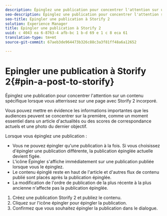 ```yaml
---
description: Épinglez une publication pour concentrer l'attention sur un contenu spécifique lorsque vous atterrissez sur une page avec Storify 2 incorporé.
seo-description: Épinglez une publication pour concentrer l'attention sur un contenu spécifique lorsque vous atterrissez sur une page avec Storify 2 incorporé.
seo-title: Epingler une publication à Storify 2
solution: Experience Manager
title: Epingler une publication à Storify 2
uuid: c 4043 ea 6-8763-4 afb-bc 1 b-d 69 e 1 c 8 eca 61
translation-type: tm+mt
source-git-commit: 67aeb3de964473b326c88c3a3f81ff48a6a12652

---
```



# Epingler une publication à Storify 2{#pin-a-post-to-storify}

Épinglez une publication pour concentrer l&#39;attention sur un contenu spécifique lorsque vous atterrissez sur une page avec Storify 2 incorporé.

Vous pouvez mettre en évidence les informations importantes que les audiences peuvent se concentrer sur la première, comme un moment essentiel dans un article d&#39;actualités ou des scores de correspondance actuels et une photo du dernier objectif.

Lorsque vous épinglez une publication :

* Vous ne pouvez épingler qu&#39;une publication à la fois. Si vous choisissez d&#39;épingler une publication différente, la publication épinglée actuelle devient figée.
* L&#39;icône Épingler s&#39;affiche immédiatement sur une publication publiée lorsque vous le épinglez.
* Le contenu épinglé reste en haut de l&#39;article et d&#39;autres flux de contenu publié sont placés après la publication épinglée.
* La modification de l&#39;ordre de publication de la plus récente à la plus ancienne n&#39;affecte pas la publication épinglée.

1. Créez une publication Storify 2 et publiez le contenu.
1. Cliquez sur l&#39;icône épingler pour épingler la publication.
1. Confirmez que vous souhaitez épingler la publication dans le dialogue.
